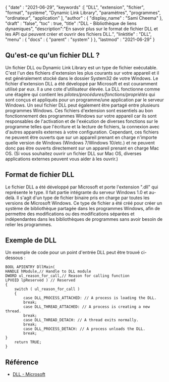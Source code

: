 {
  "date" : "2021-06-29",
  "keywords" :[ "DLL", "extension", "fichier", "format", "système", "Dynamic Link Library", "paramètres", "programmes", "ordinateur", "application" ],
  "author" : {
    "display_name" : "Sami Cheema"
},
  "draft" : "false",
  "toc" : true,
  "title" :"DLL - Bibliothèque de liens dynamiques",
  "description":"En savoir plus sur le format de fichier DLL et les API qui peuvent créer et ouvrir des fichiers DLL.",
  "linktitle" : "DLL",
  "menu" : {
    "docs" : {
      "parent" : "system"
}
},
  "lastmod" : "2021-06-29"
}

## Qu'est-ce qu'un fichier DLL ? ##

Un fichier DLL ou Dynamic Link Library est un type de fichier exécutable. C'est l'un des fichiers d'extension les plus courants sur votre appareil et il est généralement stocké dans le dossier System32 de votre Windows. Le fichier d'extension DLL a été développé par Microsoft et est couramment utilisé par eux. Il a une cote d'utilisateur élevée. La DLL fonctionne comme une étagère qui contient les *pilotes/procédures/fonctions/propriétés* qui sont conçus et appliqués pour un programme/une application par le serveur Windows. Un seul fichier DLL peut également être partagé entre plusieurs programmes Windows. Ces fichiers d'extension sont essentiels au bon fonctionnement des programmes Windows sur votre appareil car ils sont responsables de l'activation et de l'exécution de diverses fonctions sur le programme telles que l'écriture et la lecture de fichiers, la connexion avec d'autres appareils externes à votre configuration.
Cependant, ces fichiers ne peuvent être ouverts que sur un appareil prenant en charge n'importe quelle version de Windows (Windows 7/Windows 10/etc.) et ne peuvent donc pas être ouverts directement sur un appareil prenant en charge Mac OS. (Si vous souhaitez ouvrir un fichier DLL sur Mac OS, diverses applications externes peuvent vous aider à les ouvrir.)


## Format de fichier DLL ##

Le fichier DLL a été développé par Microsoft et porte l'extension ".dll" qui représente le type. Il fait partie intégrante du serveur Windows 1.0 et au-delà. Il s'agit d'un type de fichier binaire pris en charge par toutes les versions de Microsoft Windows. Ce type de fichier a été créé pour créer un système de bibliothèque partagée dans les programmes Windows, afin de permettre des modifications ou des modifications séparées et indépendantes dans les bibliothèques de programmes sans avoir besoin de relier les programmes.


## Exemple de DLL ##

Un exemple de code pour un point d'entrée DLL peut être trouvé ci-dessous :

```
BOOL APIENTRY DllMain(
HANDLE hModule,// Handle to DLL module
DWORD ul_reason_for_call,// Reason for calling function
LPVOID lpReserved ) // Reserved
{
    switch ( ul_reason_for_call )
    {
        case DLL_PROCESS_ATTACHED: // A process is loading the DLL.
        break;
        case DLL_THREAD_ATTACHED: // A process is creating a new thread.
        break;
        case DLL_THREAD_DETACH: // A thread exits normally.
        break;
        case DLL_PROCESS_DETACH: // A process unloads the DLL.
        break;
}
    return TRUE;
}

```

## Référence ##

* [DLL - Microsoft](https://learn.microsoft.com/en-us/troubleshoot/windows-client/deployment/dynamic-link-library)

